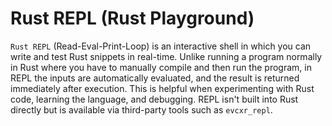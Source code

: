 # Rust REPL (Rust Playground)

`Rust REPL` (Read-Eval-Print-Loop) is an interactive shell in which you can write and test Rust snippets in real-time. Unlike running a program normally in Rust where you have to manually compile and then run the program, in REPL the inputs are automatically evaluated, and the result is returned immediately after execution. This is helpful when experimenting with Rust code, learning the language, and debugging. REPL isn't built into Rust directly but is available via third-party tools such as `evcxr_repl`.
